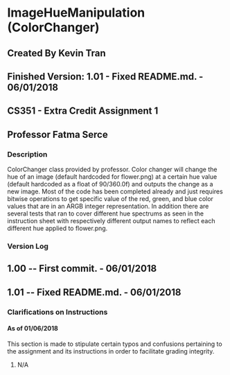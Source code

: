# ImageHueManipulation (ColorChanger)
## Created By Kevin Tran
## Finished Version: 1.01 - Fixed README.md. - 06/01/2018
## CS351 - Extra Credit Assignment 1
## Professor Fatma Serce

### Description
ColorChanger class provided by professor. Color changer will change the hue of an image (default hardcoded for flower.png) at a certain hue value (default hardcoded as a float of 90/360.0f) and outputs the change as a new image. Most of the code has been completed already and just requires bitwise operations to get specific value of the red, green, and blue color values that are in an ARGB integer representation. In addition there are several tests that ran to cover different hue spectrums as seen in the instruction sheet with respectively different output names to reflect each different hue applied to flower.png. 

### Version Log
## 1.00 -- First commit. - 06/01/2018
## 1.01 -- Fixed README.md. - 06/01/2018

### Clarifications on Instructions
#### As of 01/06/2018
This section is made to stipulate certain typos and confusions pertaining to the assignment and its instructions in order to facilitate grading integrity. 

1. N/A
